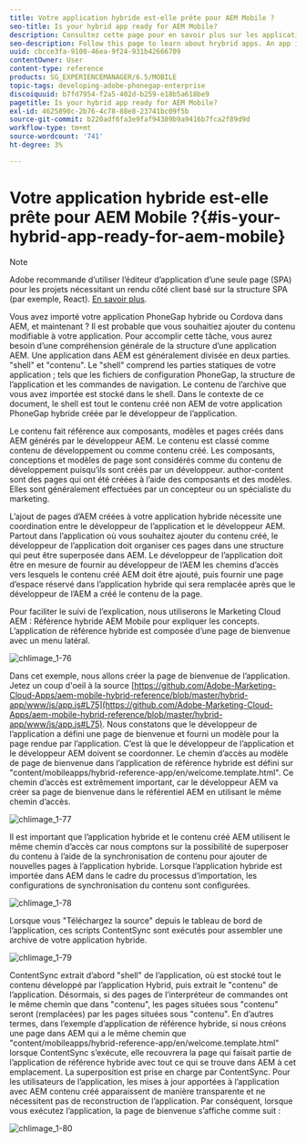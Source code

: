 ```yaml
---
title: Votre application hybride est-elle prête pour AEM Mobile ?
seo-title: Is your hybrid app ready for AEM Mobile?
description: Consultez cette page pour en savoir plus sur les applications hrybrid. Une application dans AEM est généralement divisée en deux parties. Le "shell" et le "contenu" et cette page fournissent des informations supplémentaires sur ces sujets.
seo-description: Follow this page to learn about hrybrid apps. An app in AEM is commonly divided into two parts. The 'shell' and 'content' and this page provides more insight on these topics.
uuid: cbcce3fa-9100-46ea-9f24-931b42666709
contentOwner: User
content-type: reference
products: SG_EXPERIENCEMANAGER/6.5/MOBILE
topic-tags: developing-adobe-phonegap-enterprise
discoiquuid: b7fd7954-f2a5-402d-b259-e18b5a618be9
pagetitle: Is your hybrid app ready for AEM Mobile?
exl-id: 4625890c-2b76-4c78-88e8-23741bc09f5b
source-git-commit: b220adf6fa3e9faf94389b9a9416b7fca2f89d9d
workflow-type: tm+mt
source-wordcount: '741'
ht-degree: 3%

---
```


# Votre application hybride est-elle prête pour AEM Mobile ?{#is-your-hybrid-app-ready-for-aem-mobile}

>[!NOTE]
>
>Adobe recommande d’utiliser l’éditeur d’application d’une seule page (SPA) pour les projets nécessitant un rendu côté client basé sur la structure SPA (par exemple, React). [En savoir plus](/help/sites-developing/spa-overview.md).

Vous avez importé votre application PhoneGap hybride ou Cordova dans AEM, et maintenant ? Il est probable que vous souhaitiez ajouter du contenu modifiable à votre application. Pour accomplir cette tâche, vous aurez besoin d’une compréhension générale de la structure d’une application AEM. Une application dans AEM est généralement divisée en deux parties. &quot;shell&quot; et &quot;contenu&quot;. Le &quot;shell&quot; comprend les parties statiques de votre application ; tels que les fichiers de configuration PhoneGap, la structure de l’application et les commandes de navigation. Le contenu de l’archive que vous avez importée est stocké dans le shell. Dans le contexte de ce document, le shell est tout le contenu créé non AEM de votre application PhoneGap hybride créée par le développeur de l’application.

Le contenu fait référence aux composants, modèles et pages créés dans AEM générés par le développeur AEM. Le contenu est classé comme contenu de développement ou comme contenu créé. Les composants, conceptions et modèles de page sont considérés comme du contenu de développement puisqu’ils sont créés par un développeur. author-content sont des pages qui ont été créées à l’aide des composants et des modèles. Elles sont généralement effectuées par un concepteur ou un spécialiste du marketing.

L’ajout de pages d’AEM créées à votre application hybride nécessite une coordination entre le développeur de l’application et le développeur AEM. Partout dans l’application où vous souhaitez ajouter du contenu créé, le développeur de l’application doit organiser ces pages dans une structure qui peut être superposée dans AEM. Le développeur de l’application doit être en mesure de fournir au développeur de l’AEM les chemins d’accès vers lesquels le contenu créé AEM doit être ajouté, puis fournir une page d’espace réservé dans l’application hybride qui sera remplacée après que le développeur de l’AEM a créé le contenu de la page.

Pour faciliter le suivi de l’explication, nous utiliserons le Marketing Cloud AEM : Référence hybride AEM Mobile pour expliquer les concepts. L’application de référence hybride est composée d’une page de bienvenue avec un menu latéral.

![chlimage_1-76](assets/chlimage_1-76.png)

Dans cet exemple, nous allons créer la page de bienvenue de l’application. Jetez un coup d&#39;oeil à la source [https://github.com/Adobe-Marketing-Cloud-Apps/aem-mobile-hybrid-reference/blob/master/hybrid-app/www/js/app.js#L75](https://github.com/Adobe-Marketing-Cloud-Apps/aem-mobile-hybrid-reference/blob/master/hybrid-app/www/js/app.js#L75). Nous constatons que le développeur de l’application a défini une page de bienvenue et fourni un modèle pour la page rendue par l’application. C’est là que le développeur de l’application et le développeur AEM doivent se coordonner. Le chemin d’accès au modèle de page de bienvenue dans l’application de référence hybride est défini sur &quot;content/mobileapps/hybrid-reference-app/en/welcome.template.html&quot;. Ce chemin d’accès est extrêmement important, car le développeur AEM va créer sa page de bienvenue dans le référentiel AEM en utilisant le même chemin d’accès.

![chlimage_1-77](assets/chlimage_1-77.png)

Il est important que l’application hybride et le contenu créé AEM utilisent le même chemin d’accès car nous comptons sur la possibilité de superposer du contenu à l’aide de la synchronisation de contenu pour ajouter de nouvelles pages à l’application hybride. Lorsque l’application hybride est importée dans AEM dans le cadre du processus d’importation, les configurations de synchronisation du contenu sont configurées.

![chlimage_1-78](assets/chlimage_1-78.png)

Lorsque vous &quot;Téléchargez la source&quot; depuis le tableau de bord de l’application, ces scripts ContentSync sont exécutés pour assembler une archive de votre application hybride.

![chlimage_1-79](assets/chlimage_1-79.png)

ContentSync extrait d’abord &quot;shell&quot; de l’application, où est stocké tout le contenu développé par l’application Hybrid, puis extrait le &quot;contenu&quot; de l’application. Désormais, si des pages de l’interpréteur de commandes ont le même chemin que dans &quot;contenu&quot;, les pages situées sous &quot;contenu&quot; seront (remplacées) par les pages situées sous &quot;contenu&quot;. En d’autres termes, dans l’exemple d’application de référence hybride, si nous créons une page dans AEM qui a le même chemin que &quot;content/mobileapps/hybrid-reference-app/en/welcome.template.html&quot; lorsque ContentSync s’exécute, elle recouvrera la page qui faisait partie de l’application de référence hybride avec tout ce qui se trouve dans AEM à cet emplacement. La superposition est prise en charge par ContentSync. Pour les utilisateurs de l’application, les mises à jour apportées à l’application avec AEM contenu créé apparaissent de manière transparente et ne nécessitent pas de reconstruction de l’application. Par conséquent, lorsque vous exécutez l’application, la page de bienvenue s’affiche comme suit :

![chlimage_1-80](assets/chlimage_1-80.png)
